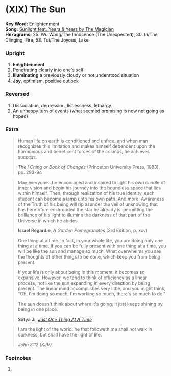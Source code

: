 # (XIX) The Sun 

**Key Word:** Enlightenment  
**Song:** [Sunlight feat. Years & Years by The Magician](https://www.youtube.com/watch?v=TFXlWfzW9Uo)  
**Hexagrams:** 25. Wu Wang/The Innocence (The Unexpected), 30. Li/The Clinging, Fire, 58. Tui/The Joyous, Lake



### Upright

1) **Enlightenment**
2) Penetrating clearly into one's self
3) **Illuminating** a previously cloudy or not understood situation
4) **Joy**, optimism, positive outlook



### Reversed

1) Dissociation, depression, listlessness, lethargy.
2) An unhappy turn of events (what seemed promising is now not going as hoped)



### Extra

>Human life on earth is conditioned and unfree, and when man recognizes this limitation and makes himself dependent upon the harmonious and beneficent forces of the cosmos, he achieves success.
>
>*The I Ching or Book of Changes* (Princeton University Press, 1983), pp. 293-94

>May everyone...be encouraged and inspired to light his own candle of inner vision and begin his journey into the boundless space that lies within himself. Then, through realization of his true identity, each student can become a lamp unto his own path. And more. Awareness of the Truth of his being will rip asunder the veil of unknowing that has heretofore enshrouded the star he already is, permitting the brilliance of his light to illumine the darkness of that part of the Universe in which he abides.
>
>**Israel Regardie**, *A Garden Pomegranates* (3rd Edition, p. xxv)

>One thing at a time. In fact, in your whole life, you are doing only one thing at a time. If you can be fully present with one thing at a time, you will be like the sun and manage so much. What overwhelms you are the thoughts of other things to be done, which keep you from being present.
>
>If your life is only about being in this moment, it becomes so expansive. However, we tend to think of efficiency as a linear process, not like the sun expanding in every direction by being present. The linear mind accomplishes very little, and you might think, "Oh, I'm doing so much, I'm working so much, there's so much to do."
>
>The sun doesn't think about where it's going; it just keeps shining by being in one place.
>
>**Satya Ji**, [*Just One Thing At A Time*](https://www.youtube.com/watch?v=DwBXUYFn8Qo)

>I am the light of the world: he that followeth me shall not walk in darkness, but shall have the light of life.
>
>*John 8:12 (KJV)*



### Footnotes

1. 


